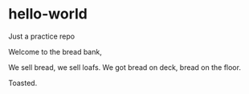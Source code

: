 # hello-world
Just a practice repo

Welcome to the bread bank,

We sell bread, we sell loafs.
We got bread on deck, bread on the floor.

Toasted.
